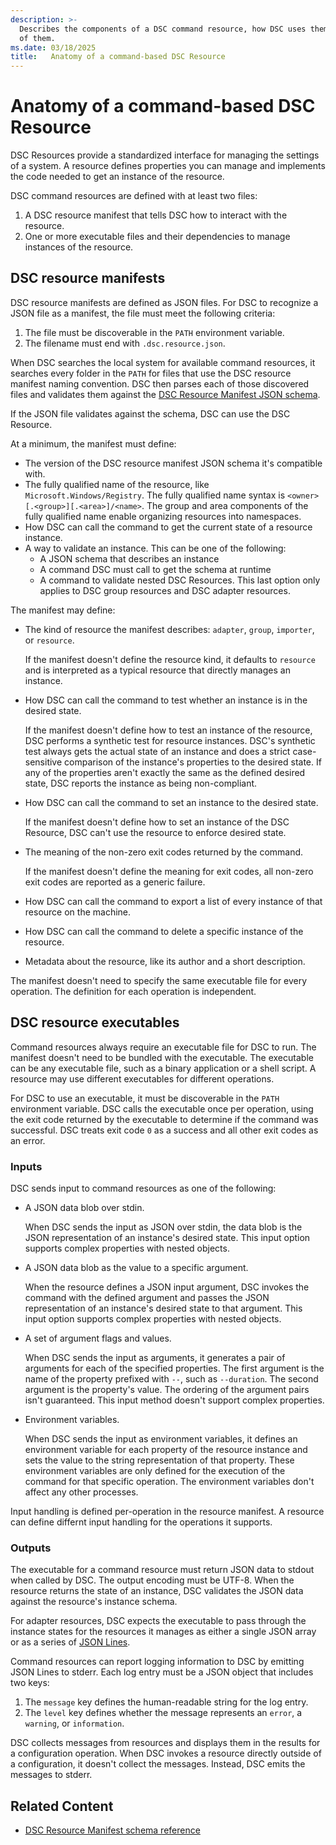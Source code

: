 ```yaml
---
description: >-
  Describes the components of a DSC command resource, how DSC uses them, and what's required
  of them.
ms.date: 03/18/2025
title:   Anatomy of a command-based DSC Resource
---
```


# Anatomy of a command-based DSC Resource

DSC Resources provide a standardized interface for managing the settings of a system. A resource
defines properties you can manage and implements the code needed to get an instance of the
resource.

DSC command resources are defined with at least two files:

1. A DSC resource manifest that tells DSC how to interact with the resource.
1. One or more executable files and their dependencies to manage instances of the resource.

## DSC resource manifests

DSC resource manifests are defined as JSON files. For DSC to recognize a JSON file as a manifest,
the file must meet the following criteria:

1. The file must be discoverable in the `PATH` environment variable.
1. The filename must end with `.dsc.resource.json`.

When DSC searches the local system for available command resources, it searches every folder in the
`PATH` for files that use the DSC resource manifest naming convention. DSC then parses each of
those discovered files and validates them against the [DSC Resource Manifest JSON schema][01].

If the JSON file validates against the schema, DSC can use the DSC Resource.

At a minimum, the manifest must define:

- The version of the DSC resource manifest JSON schema it's compatible with.
- The fully qualified name of the resource, like `Microsoft.Windows/Registry`. The fully qualified
  name syntax is `<owner>[.<group>][.<area>]/<name>`. The group and area components of the fully
  qualified name enable organizing resources into namespaces.
- How DSC can call the command to get the current state of a resource instance.
- A way to validate an instance. This can be one of the following:
  - A JSON schema that describes an instance
  - A command DSC must call to get the schema at runtime
  - A command to validate nested DSC Resources. This last option only applies to DSC group
    resources and DSC adapter resources.

The manifest may define:

- The kind of resource the manifest describes: `adapter`, `group`, `importer`, or `resource`.

  If the manifest doesn't define the resource kind, it defaults to `resource` and is interpreted as
  a typical resource that directly manages an instance.
- How DSC can call the command to test whether an instance is in the desired state.

  If the manifest doesn't define how to test an instance of the resource, DSC performs a synthetic
  test for resource instances. DSC's synthetic test always gets the actual state of an instance and
  does a strict case-sensitive comparison of the instance's properties to the desired state. If any
  of the properties aren't exactly the same as the defined desired state, DSC reports the instance
  as being non-compliant.
- How DSC can call the command to set an instance to the desired state.

  If the manifest doesn't define how to set an instance of the DSC Resource, DSC can't use the
  resource to enforce desired state.
- The meaning of the non-zero exit codes returned by the command.

  If the manifest doesn't define the meaning for exit codes, all non-zero exit codes are reported
  as a generic failure.
- How DSC can call the command to export a list of every instance of that resource on the machine.
- How DSC can call the command to delete a specific instance of the resource.
- Metadata about the resource, like its author and a short description.

The manifest doesn't need to specify the same executable file for every operation. The definition
for each operation is independent.

<!-- For more information on authoring DSC Resource manifests, see
[Authoring a DSC Resource Manifest][02]. -->

## DSC resource executables

Command resources always require an executable file for DSC to run. The manifest doesn't need to be
bundled with the executable. The executable can be any executable file, such as a binary
application or a shell script. A resource may use different executables for different operations.

For DSC to use an executable, it must be discoverable in the `PATH` environment variable. DSC calls
the executable once per operation, using the exit code returned by the executable to determine if
the command was successful. DSC treats exit code `0` as a success and all other exit codes as an
error.

<!-- For more information about error handling, see
[Handling errors in a DSC command resource][03]. -->

### Inputs

DSC sends input to command resources as one of the following:

- A JSON data blob over stdin.

  When DSC sends the input as JSON over stdin, the data blob is the JSON representation of an
  instance's desired state. This input option supports complex properties with nested objects.
- A JSON data blob as the value to a specific argument.

  When the resource defines a JSON input argument, DSC invokes the command with the defined
  argument and passes the JSON representation of an instance's desired state to that argument. This
  input option supports complex properties with nested objects.
- A set of argument flags and values.

  When DSC sends the input as arguments, it generates a pair of arguments for each of the specified
  properties. The first argument is the name of the property prefixed with `--`, such as
  `--duration`. The second argument is the property's value. The ordering of the argument pairs
  isn't guaranteed. This input method doesn't support complex properties.
- Environment variables.

  When DSC sends the input as environment variables, it defines an environment variable for each
  property of the resource instance and sets the value to the string representation of that
  property. These environment variables are only defined for the execution of the command for that
  specific operation. The environment variables don't affect any other processes.

Input handling is defined per-operation in the resource manifest. A resource can define differnt
input handling for the operations it supports.

### Outputs

The executable for a command resource must return JSON data to stdout when called by DSC. The
output encoding must be UTF-8. When the resource returns the state of an instance, DSC validates
the JSON data against the resource's instance schema.

For adapter resources, DSC expects the executable to pass through the instance states for the
resources it manages as either a single JSON array or as a series of [JSON Lines][04].

Command resources can report logging information to DSC by emitting JSON Lines to stderr.
Each log entry must be a JSON object that includes two keys:

1. The `message` key defines the human-readable string for the log entry.
1. The `level` key defines whether the message represents an `error`, a `warning`, or `information`.

DSC collects messages from resources and displays them in the results for a configuration
operation. When DSC invokes a resource directly outside of a configuration, it doesn't collect the
messages. Instead, DSC emits the messages to stderr.

<!-- For more information about logging from command-based DSC Resources, see
[Logging messages from a DSC command resources][05]. -->

## Related Content

<!-- - [Authoring a DSC Resource Manifest][02] -->
<!-- - [Write your first DSC Resource overview][06] -->
- [DSC Resource Manifest schema reference][01]

[01]: ../../reference/schemas/resource/manifest/root.md
<!-- [02]: authoring-a-manifest.md -->
<!-- [03]: handling-errors.md -->
[04]: https://jsonlines.org/
<!-- [05]: logging-messages.md -->
<!-- [06]: ../tutorials/first-resource/overview.md -->
